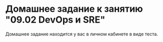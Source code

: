 # Домашнее задание к занятию "09.02 DevOps и SRE"

Домашнее задание находится у вас в личном кабинете в виде теста.


